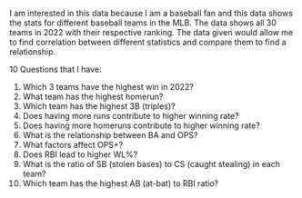 I am interested in this data because I am a baseball fan and this data shows the stats for different baseball teams in the MLB. The data shows all 30 teams in 2022 with their respective ranking. The data given would allow me to find correlation between different statistics and compare them to find a relationship. 

10 Questions that I have:
1. Which 3 teams have the highest win in 2022?
2. What team has the highest homerun?
3. Which team has the highest 3B (triples)?
4. Does having more runs contribute to higher winning rate?
5. Does having more homeruns contribute to higher winning rate?
6. What is the relationship between BA and OPS?
7. What factors affect OPS+?
8. Does RBI lead to higher WL%?
9. What is the ratio of SB (stolen bases) to CS (caught stealing) in each team?
10. Which team has the highest AB (at-bat) to RBI ratio?
